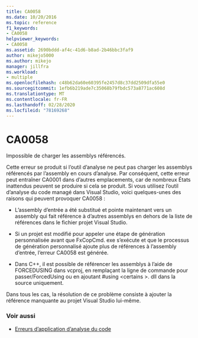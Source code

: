 ```yaml
---
title: CA0058
ms.date: 10/20/2016
ms.topic: reference
f1_keywords:
- CA0058
helpviewer_keywords:
- CA0058
ms.assetid: 2690bddd-af4c-41d6-b8ad-2b46bbc3faf9
author: mikejo5000
ms.author: mikejo
manager: jillfra
ms.workload:
- multiple
ms.openlocfilehash: c48b62da60e60395fe2457d8c37dd2509dfa55e0
ms.sourcegitcommit: 1efb6b219ade7c35068b79fbdc573a8771ac608d
ms.translationtype: MT
ms.contentlocale: fr-FR
ms.lasthandoff: 02/28/2020
ms.locfileid: "78169268"
---
```

# <a name="ca0058"></a>CA0058

Impossible de charger les assemblys référencés.

Cette erreur se produit si l’outil d’analyse ne peut pas charger les assemblys référencés par l’assembly en cours d’analyse. Par conséquent, cette erreur peut entraîner CA0001 dans d’autres emplacements, car de nombreux États inattendus peuvent se produire si cela se produit. Si vous utilisez l’outil d’analyse du code managé dans Visual Studio, voici quelques-unes des raisons qui peuvent provoquer CA0058 :

- L’assembly d’entrée a été substitué et pointe maintenant vers un assembly qui fait référence à d’autres assemblys en dehors de la liste de références dans le fichier projet Visual Studio.

- Si un projet est modifié pour appeler une étape de génération personnalisée avant que FxCopCmd. exe s’exécute et que le processus de génération personnalisé ajoute plus de références à l’assembly d’entrée, l’erreur CA0058 est générée.

- Dans C++, il est possible de référencer les assemblys à l’aide de FORCEDUSING dans vcproj, en remplaçant la ligne de commande pour passer/ForcedUsing ou en ajoutant #using \<certains >. dll dans la source uniquement.

Dans tous les cas, la résolution de ce problème consiste à ajouter la référence manquante au projet Visual Studio lui-même.

### <a name="see-also"></a>Voir aussi

- [Erreurs d’application d’analyse du code](../code-quality/code-analysis-application-errors.md)
